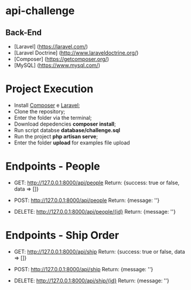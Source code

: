 # api-challenge

## Back-End

- [Laravel] (https://laravel.com/)
- [Laravel Doctrine] (http://www.laraveldoctrine.org/)
- [Composer] (https://getcomposer.org/)
- [MySQL] (https://www.mysql.com/)

# Project Execution

- Install [Composer](https://getcomposer.org/) e [Laravel](https://laravel.com/);
- Clone the repository;
- Enter the folder via the terminal;
- Download depedencies **composer install**;
- Run script databse **database/challenge.sql**
- Run the project **php artisan serve**;
- Enter the folder **upload** for examples file upload

# Endpoints - People

- GET: http://127.0.0.1:8000/api/people
    Return: {success: true or false, data => []}

- POST: http://127.0.0.1:8000/api/people
    Return: {message: ''}
    
- DELETE: http://127.0.0.1:8000/api/people/{id}
    Return: {message: ''}
    
# Endpoints - Ship Order

- GET: http://127.0.0.1:8000/api/ship
    Return: {success: true or false, data => []}
    
- POST: http://127.0.0.1:8000/api/ship
    Return: {message: ''}
    
- DELETE: http://127.0.0.1:8000/api/ship/{id}
    Return: {message: ''}